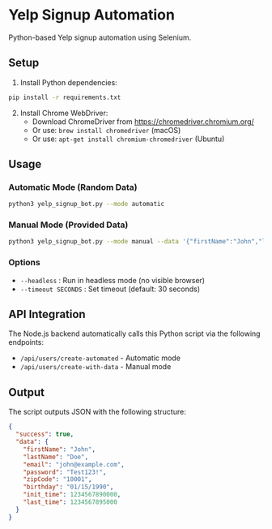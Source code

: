 # Yelp Signup Automation

Python-based Yelp signup automation using Selenium.

## Setup

1. Install Python dependencies:
```bash
pip install -r requirements.txt
```

2. Install Chrome WebDriver:
   - Download ChromeDriver from https://chromedriver.chromium.org/
   - Or use: `brew install chromedriver` (macOS)
   - Or use: `apt-get install chromium-chromedriver` (Ubuntu)

## Usage

### Automatic Mode (Random Data)
```bash
python3 yelp_signup_bot.py --mode automatic
```

### Manual Mode (Provided Data)
```bash
python3 yelp_signup_bot.py --mode manual --data '{"firstName":"John","lastName":"Doe","email":"john@example.com","password":"Test123!","zipCode":"10001","birthday":"01/15/1990"}'
```

### Options
- `--headless` : Run in headless mode (no visible browser)
- `--timeout SECONDS` : Set timeout (default: 30 seconds)

## API Integration

The Node.js backend automatically calls this Python script via the following endpoints:
- `/api/users/create-automated` - Automatic mode
- `/api/users/create-with-data` - Manual mode

## Output

The script outputs JSON with the following structure:
```json
{
  "success": true,
  "data": {
    "firstName": "John",
    "lastName": "Doe",
    "email": "john@example.com",
    "password": "Test123!",
    "zipCode": "10001",
    "birthday": "01/15/1990",
    "init_time": 1234567890000,
    "last_time": 1234567895000
  }
}
```
